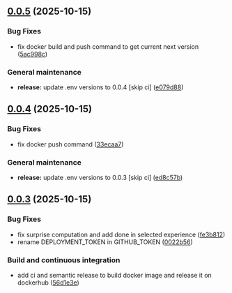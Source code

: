 ## [0.0.5](https://github.com/domm99/experiments-2025-TCD-marl-neighbor-TL/compare/0.0.4...0.0.5) (2025-10-15)

### Bug Fixes

* fix docker build and push command to get current next version ([5ac998c](https://github.com/domm99/experiments-2025-TCD-marl-neighbor-TL/commit/5ac998cffd03476eba296bc4d3f19818da0ad7e6))

### General maintenance

* **release:** update .env versions to 0.0.4 [skip ci] ([e079d88](https://github.com/domm99/experiments-2025-TCD-marl-neighbor-TL/commit/e079d88e1293d49bacef88343be6809fd4fe6cec))

## [0.0.4](https://github.com/domm99/experiments-2025-TCD-marl-neighbor-TL/compare/0.0.3...0.0.4) (2025-10-15)

### Bug Fixes

* fix docker push command ([33ecaa7](https://github.com/domm99/experiments-2025-TCD-marl-neighbor-TL/commit/33ecaa7d7fa27602e0b387b9a3cb4f448ee1d734))

### General maintenance

* **release:** update .env versions to 0.0.3 [skip ci] ([ed8c57b](https://github.com/domm99/experiments-2025-TCD-marl-neighbor-TL/commit/ed8c57ba0b620738d7e8b4cede755dddd76dd3a3))

## [0.0.3](https://github.com/domm99/experiments-2025-TCD-marl-neighbor-TL/compare/v0.0.2...0.0.3) (2025-10-15)

### Bug Fixes

* fix surprise computation and add done in selected experience ([fe3b812](https://github.com/domm99/experiments-2025-TCD-marl-neighbor-TL/commit/fe3b812df35711a3ec488b1b641726a8a1484954))
* rename DEPLOYMENT_TOKEN in GITHUB_TOKEN ([0022b56](https://github.com/domm99/experiments-2025-TCD-marl-neighbor-TL/commit/0022b56c84fb8352742be93b88fe057b3b70f310))

### Build and continuous integration

* add ci and semantic release to build docker image and release it on dockerhub ([56d1e3e](https://github.com/domm99/experiments-2025-TCD-marl-neighbor-TL/commit/56d1e3ebb59bc30dde90cc52d127e370331e4437))
